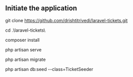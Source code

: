 

## Initiate the application

 git clone https://github.com/drishtitrivedi/laravel-tickets.git
 
 cd .\laravel-tickets\
 
 composer install
 
 php artisan serve
 
 php artisan migrate
 
 php artisan db:seed --class=TicketSeeder
 

